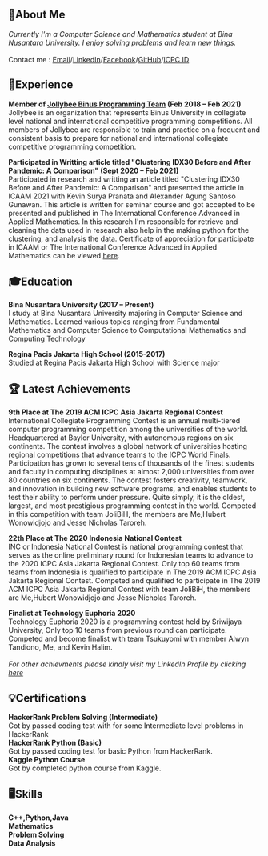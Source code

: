 <!-- To got better view of this cv please visit https://benedicka.github.io/My-Digital-CV/-->
## 🧑About Me

_Currently I'm a Computer Science and Mathematics student at Bina Nusantara University. I enjoy solving problems and learn new things._ <br><br>
Contact me : [Email](mailto:bens_91@yahoo.co.id)/[LinkedIn](https://www.linkedin.com/in/benedick-asdyo-997b981a2/)/[Facebook](https://web.facebook.com/ben.lijaya/)/[GitHub](https://github.com/benedicka)/[ICPC ID](https://icpc.global/ICPCID/TAWR9334OEVN)

## 💼Experience
**Member of [Jollybee Binus Programming Team](https://jollybee.binus.ac.id/) (Feb 2018 – Feb 2021)** <br>
Jollybee is an organization that represents Binus University in collegiate level national and international competitive programming competitions. All members of Jollybee are responsible to train and practice on a frequent and consistent basis to prepare for national and international collegiate competitive programming competition.

**Participated in Writting article titled "Clustering IDX30 Before and After Pandemic: A Comparison" (Sept 2020 – Feb 2021)**<br>
Participated in research and writting an article titled "Clustering IDX30 Before and After Pandemic: A Comparison" and presented the article in ICAAM 2021 with Kevin Surya Pranata and Alexander Agung Santoso Gunawan. This article is written for seminar course and got accepted to be presented and published in The International Conference Advanced in Applied Mathematics. In this research I'm responsible for retrieve and cleaning the data used in research also help in the making python for the clustering, and analysis the data. Certificate of appreciation for participate in ICAAM or The International Conference Advanced in Applied Mathematics can be viewed [here](https://drive.google.com/file/d/1_xkt74PAeDGWvRzzHl3VXFC7FNP1hiLI/view?usp=sharing).<br>

## 🎓Education
**Bina Nusantara University (2017 – Present)** <br>
I study at Bina Nusantara University majoring in Computer Science and Mathematics. Learned various topics ranging from Fundamental Mathematics and Computer Science to Computational Mathematics and Computing Technology

**Regina Pacis Jakarta High School (2015-2017)**<br>
Studied at Regina Pacis Jakarta High School with Science major

## 🏆 Latest Achievements

**9th Place at The 2019 ACM ICPC Asia Jakarta Regional Contest** <br>
International Collegiate Programming Contest is an annual multi-tiered computer programming competition among the universities of the world. Headquartered at Baylor University, with autonomous regions on six continents. The contest involves a global network of universities hosting regional competitions that advance teams to the ICPC World Finals. Participation has grown to several tens of thousands of the finest students and faculty in computing disciplines at almost 2,000 universities from over 80 countries on six continents. The contest fosters creativity, teamwork, and innovation in building new software programs, and enables students to test their ability to perform under pressure. Quite simply, it is the oldest, largest, and most prestigious programming contest in the world. Competed in this competition with team JoliBiH, the members are Me,Hubert Wonowidjojo and Jesse Nicholas Taroreh.

**22th Place at The 2020 Indonesia National Contest** <br>
INC or Indonesia National Contest is national programming contest that serves as the online preliminary round for Indonesian teams to advance to the 2020 ICPC Asia Jakarta Regional Contest. Only top 60 teams from teams from Indonesia is qualified to participate in The 2019 ACM ICPC Asia Jakarta Regional Contest. Competed and qualified to participate in The 2019 ACM ICPC Asia Jakarta Regional Contest with team JoliBiH, the members are Me,Hubert Wonowidjojo and Jesse Nicholas Taroreh.

**Finalist at Technology Euphoria 2020**<br>
Technology Euphoria 2020 is a programming contest held by Sriwijaya University, Only top 10 teams from previous round can participate. Competed and become finalist with team Tsukuyomi with member Alwyn Tandiono, Me, and Kevin Halim.<br> <br>
_For other achievments please kindly visit my LinkedIn Profile by clicking [here](https://www.linkedin.com/in/benedick-asdyo-997b981a2/)_

## 💡Certifications
**HackerRank Problem Solving (Intermediate)**<br>
Got by passed coding test with for some Intermediate level problems in HackerRank<br>
**HackerRank Python (Basic)**<br>
Got by passed coding test for basic Python from HackerRank.<br>
**Kaggle Python Course**<br>
Got by completed python course from Kaggle.<br>


## 🖥️Skills
**C++,Python,Java**<br>
**Mathematics**<br>
**Problem Solving**<br>
**Data Analysis**<br>



